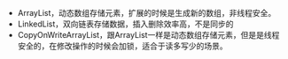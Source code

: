 - ArrayList，动态数组存储元素，扩展的时候是生成新的数组，非线程安全。
- LinkedList，双向链表存储数据，插入删除效率高，不是同步的
- CopyOnWriteArrayList，跟ArrayList一样是动态数组存储元素，但是是线程安全的，在修改操作的时候会加锁，适合于读多写少的场景。
